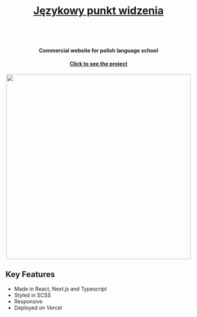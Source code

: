 <h1 align="center">
  <br>
  <a href="https://jezykowy-punkt-widzenia.vercel.app" target="_blank"><p>Językowy punkt widzenia</p></a>
  
  <br>
</h1>


<h4 align="center">Commercial website for polish language school</h4>
<h4 align="center"> <a href="https://jezykowy-punkt-widzenia.vercel.app" target="_blank">Click to see the project</a> </h4>

<h4 align="center">
  <img src="https://github.com/NNikiforuk/Jezykowy-punkt-widzenia/assets/104830490/b2800568-248f-4e16-a054-a40337ac6987" width="500"/>
</h4>

## Key Features

* Made in React, Next.js and Typescript
* Styled in SCSS
* Responsive
* Deployed on Vercel

